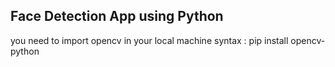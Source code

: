 ## Face Detection App using Python
you need to import opencv in your local machine 
syntax : pip install opencv-python
